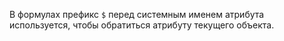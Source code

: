 В формулах префикс `$` перед системным именем атрибута используется, чтобы обратиться атрибуту текущего объекта.